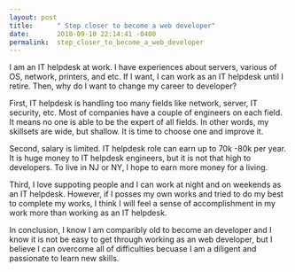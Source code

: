 ```yaml
---
layout: post
title:      " Step closer to become a web developer"
date:       2018-09-10 22:14:41 -0400
permalink:  step_closer_to_become_a_web_developer
---
```


I am an IT helpdesk at work. I have experiences about servers, various of OS, network, printers, and etc.
If I want, I can work as an IT helpdesk until I retire. Then, why do I want to change my career to developer?

 First, IT helpdesk is handling too many fields like network, server, IT security, etc. Most of companies have a couple of engineers on each field. It means no one is able to be the expert of all fields. In other words, my skillsets are wide, but shallow. It is time to choose one and improve it.

 Second, salary is limited. IT helpdesk role can earn up to 70k -80k per year. It is huge money to IT helpdesk engineers, but it is not that high to developers. To live in NJ or NY, I hope to earn more money for a living.
 
 Third, I love suppoting people and I can work at night and on weekends as an IT helpdesk.  However, if I posses my own works and tried to do my best to complete my works, I think I will feel a sense of accomplishment in my work more than working as an IT helpdesk.

 In conclusion, I know I am comparibly old to become an developer and I know it is not be easy to get through working as an web developer, but I believe I can overcome all of difficulties becuase I am a diligent and passionate to learn new skills.




